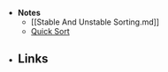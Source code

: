 - **Notes**
	- [[Stable And Unstable Sorting.md]]
	- [Quick Sort](Algorithms/Quick%20Sort.md)
- **Links**
	- 